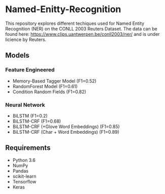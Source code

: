 # Named-Enitty-Recognition

This repository explores different techiques used for Named Entity Recognition (NER) on the CONLL 2003 Reuters Dataset. The data can be found here: https://www.clips.uantwerpen.be/conll2003/ner/ and is under licience by Reuters. 

## Models
### Feature Engineered
- Memory-Based Tagger Model (F1=0.52) 
- RandomForest Model (F1=0.61) 
- Condition Random Fields (F1=0.82) 

### Neural Network 
- BiLSTM (F1=0.2)
- BiLSTM-CRF (F1=0.68)
- BiLSTM-CRF (+Glove Word Embeddings) (F1=0.85)
- BiLSTM-CRF (Char + Word Embeddings) (F1=0.89)

## Requirements
- Python 3.6
- NumPy
- Pandas
- scikit-learn
- Tensorflow
- Keras
